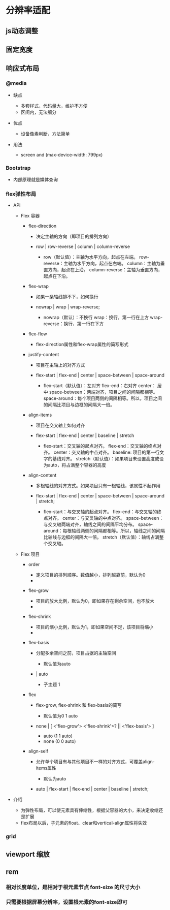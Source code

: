 # 分辨率适配

## js动态调整

## 固定宽度

## 响应式布局

### @media

- 缺点

	- 多套样式，代码量大，维护不方便 
	- 区间内，无法细分

- 优点

	- 设备像素判断，方法简单

- 用法

	- screen and (max-device-width: 799px)

### Bootstrap

- 内部原理就是媒体查询

### flex弹性布局

- API

	- Flex 容器

		- flex-direction

			- 决定主轴的方向（即项目的排列方向）
			- row | row-reverse | column | column-reverse

				- row（默认值）：主轴为水平方向，起点在左端。
row-reverse：主轴为水平方向，起点在右端。
column：主轴为垂直方向，起点在上沿。
column-reverse：主轴为垂直方向，起点在下沿。

		- flex-wrap

			- 如果一条轴线排不下，如何换行
			- nowrap | wrap | wrap-reverse;

				- nowrap（默认）：不换行
wrap：换行，第一行在上方
wrap-reverse：换行，第一行在下方

		- flex-flow

			- flex-direction属性和flex-wrap属性的简写形式

		- justify-content

			- 项目在主轴上的对齐方式
			- flex-start | flex-end | center | space-between | space-around

				- flex-start（默认值）：左对齐
flex-end：右对齐
center： 居中
space-between：两端对齐，项目之间的间隔都相等。
space-around：每个项目两侧的间隔相等。所以，项目之间的间隔比项目与边框的间隔大一倍。

		- align-items

			- 项目在交叉轴上如何对齐
			-  flex-start | flex-end | center | baseline | stretch

				- flex-start：交叉轴的起点对齐。
flex-end：交叉轴的终点对齐。
center：交叉轴的中点对齐。
baseline: 项目的第一行文字的基线对齐。
stretch（默认值）：如果项目未设置高度或设为auto，将占满整个容器的高度

		- align-content

			- 多根轴线的对齐方式。如果项目只有一根轴线，该属性不起作用
			- flex-start | flex-end | center | space-between | space-around | stretch;

				- flex-start：与交叉轴的起点对齐。
flex-end：与交叉轴的终点对齐。
center：与交叉轴的中点对齐。
space-between：与交叉轴两端对齐，轴线之间的间隔平均分布。
space-around：每根轴线两侧的间隔都相等。所以，轴线之间的间隔比轴线与边框的间隔大一倍。
stretch（默认值）：轴线占满整个交叉轴。

	- Flex 项目

		- order

			- 定义项目的排列顺序。数值越小，排列越靠前，默认为0
			- <integer>

		- flex-grow

			- 项目的放大比例，默认为0，即如果存在剩余空间，也不放大
			- <number>

		- flex-shrink

			- 项目的缩小比例，默认为1，即如果空间不足，该项目将缩小
			- <number>

		- flex-basis

			- 分配多余空间之前，项目占据的主轴空间

				- 默认值为auto

			- <length> | auto

				- 子主题 1

		- flex

			- flex-grow, flex-shrink 和 flex-basis的简写

				- 默认值为0 1 auto

			- none | [ <'flex-grow'> <'flex-shrink'>? || <'flex-basis'> ]

				- auto (1 1 auto)
				- none (0 0 auto)

		- align-self

			- 允许单个项目有与其他项目不一样的对齐方式，可覆盖align-items属性

				- 默认为auto

			- auto | flex-start | flex-end | center | baseline | stretch;

- 介绍

	- 为弹性布局，可以使元素具有伸缩性，根据父容器的大小，来决定收缩还是扩展
	- flex布局以后，子元素的float、clear和vertical-align属性将失效

### grid

## viewport 缩放

###  <meta name="viewport" content="width=device-width, initial-scale=1.0, maximum-scale=1.0, user-scalable=no">

## rem

### 相对长度单位，是相对于根元素节点 font-size 的尺寸大小

### 只需要根据屏幕分辨率，设置根元素的font-size即可

